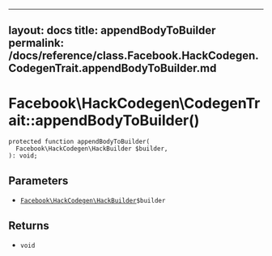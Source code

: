 
***

layout: docs
title: appendBodyToBuilder
permalink: /docs/reference/class.Facebook.HackCodegen.CodegenTrait.appendBodyToBuilder.md
---







# Facebook\\HackCodegen\\CodegenTrait::appendBodyToBuilder()




``` Hack
protected function appendBodyToBuilder(
  Facebook\HackCodegen\HackBuilder $builder,
): void;
```




## Parameters




+ [` Facebook\HackCodegen\HackBuilder `](<class.Facebook.HackCodegen.HackBuilder.md>)`` $builder ``




## Returns




* ` void `